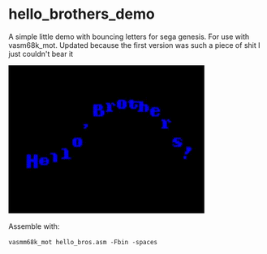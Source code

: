 # hello_brothers_demo
A simple little demo with bouncing letters for sega genesis. For use with vasm68k_mot.
Updated because the first version was such a piece of shit I just couldn't bear it

![Cart](https://github.com/altehex/hello_brothers_demo/blob/d22ccded8782952858d864a4ad61e1e472a21758/hello_bros.gif)

Assemble with:
```
vasmm68k_mot hello_bros.asm -Fbin -spaces 
```

